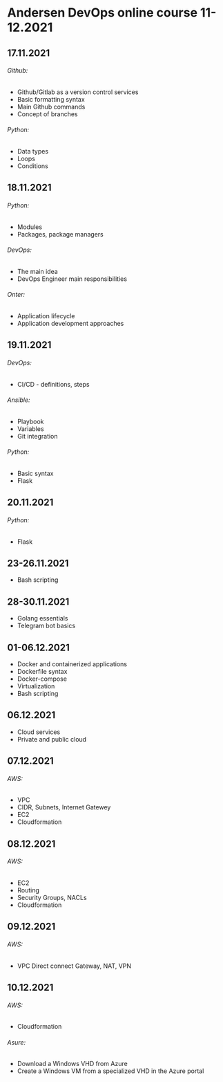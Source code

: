 # Andersen DevOps online course 11-12.2021

## 17.11.2021
###### Github:
- Github/Gitlab as a version control services
- Basic formatting syntax
- Main Github commands
- Concept of branches 
###### Python:
- Data types
- Loops
- Conditions
## 18.11.2021
###### Python:
- Modules
- Packages, package managers
###### DevOps:
- The main idea
- DevOps Engineer main responsibilities
 ###### Onter:
 - Application lifecycle
 - Application development approaches
## 19.11.2021
###### DevOps:
- CI/CD - definitions, steps
###### Ansible:
- Playbook
- Variables
- Git integration
###### Python:
- Basic syntax
- Flask
## 20.11.2021
###### Python:
- Flask
## 23-26.11.2021
- Bash scripting
## 28-30.11.2021
- Golang essentials
- Telegram bot basics
## 01-06.12.2021
- Docker and containerized applications
- Dockerfile syntax
- Docker-compose
- Virtualization
- Bash scripting
## 06.12.2021
- Cloud services
- Private and public cloud
## 07.12.2021
###### AWS:
- VPC
- CIDR, Subnets, Internet Gatewey
- EC2
- Cloudformation
## 08.12.2021
###### AWS:
- EC2
- Routing
- Security Groups, NACLs
- Cloudformation
## 09.12.2021
###### AWS:
- VPC Direct connect Gateway, NAT, VPN
## 10.12.2021
###### AWS:
- Cloudformation
###### Asure:
- Download a Windows VHD from Azure 
- Create a Windows VM from a specialized VHD in the Azure portal
